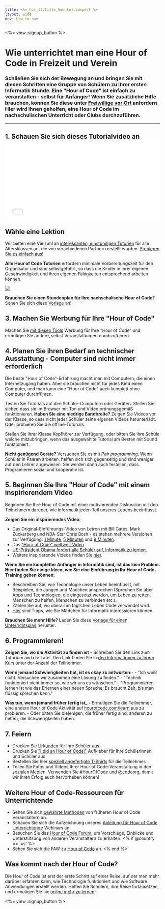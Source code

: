 ```yaml
---
title: <%= hoc_s(:title_how_to).inspect %>
layout: wide
nav: how_to_nav
---
```

<%= view :signup_button %>

# Wie unterrichtet man eine Hour of Code in Freizeit und Verein

### Schließen Sie sich der Bewegung an und bringen Sie mit diesen Schritten eine Gruppe von Schülern zu ihrer ersten Informatik Stunde. Eine "Hour of Code" ist einfach zu veranstalten - selbst für Anfänger! Wenn Sie zusätzliche Hilfe brauchen, können Sie diese unter [Freiwillige vor Ort](<%= codeorg_url('/volunteer/local') %>) anfordern. Hier wird Ihnen geholfen, eine Hour of Code im nachschulischen Unterricht oder Clubs durchzuführen.

---

## 1. Schauen Sie sich dieses Tutorialvideo an <iframe width="500" height="255" src="//www.youtube.com/embed/SrnvvWDm73k" frameborder="0" allowfullscreen mark="crwd-mark"></iframe> 

## Wähle eine Lektion

Wir bieten eine Vielzahl an [interessanten, einstündigen Tutorien](<%= resolve_url('/learn') %>) für alle Altersklassen an, die von verschiedenen Partnern erstellt wurden. [Probieren Sie es einfach aus!](<%= resolve_url('/learn') %>)

**Alle Hour of Code Tutorien** erfordern minimale Vorbereitungszeit für den Organisator und sind selbstgeführt, so dass die Kinder in ihrer eigenen Geschwindigkeit und ihren eigenen Fähigkeiten entsprechend arbeiten können.

[![](/images/fit-700/tutorials.png)](<%= resolve_url('/learn') %>)

**Brauchen Sie einen Stundenplan für Ihre nachschulische Hour of Code?** Sehen Sie sich diese [Vorlage](/files/AfterschoolEducatorLessonPlanOutline.docx) an!

## 3. Machen Sie Werbung für Ihre "Hour of Code"

Machen Sie [mit diesen Tools](<%= resolve_url('/promote') %>) Werbung für Ihre "Hour of Code" und ermutigen Sie andere, selbst Veranstaltungen durchzuführen.

## 4. Planen Sie ihren Bedarf an technischer Ausstattung - Computer sind nicht immer erforderlich

Die beste "Hour of Code"-Erfahrung macht man mit Computern, die einen Internetzugang haben. Aber sie brauchen nicht für jedes Kind einen Computer, und man kann eine "Hour of Code" auch komplett ohne Computer durchführen.

Testen Sie Tutorials auf den Schüler-Computern oder Geräten. Stellen Sie sicher, dass sie im Browser mit Ton und Video ordnungsgemäß funktionieren. **Haben Sie eine niedrige Bandbreite?** Zeigen Sie Videos vor der Klasse, so dass nicht jeder Schüler seine eigenen Videos herunterlädt. Oder probieren Sie die offline-Tutorials.

Stellen Sie Ihrer Klasse Kopfhörer zur Verfügung, oder bitten Sie ihre Schüle welche mitzubringen, wenn das ausgewählte Tutorial am Besten mit Sound funktioniert.

**Nicht genügend Geräte?** Versuchen Sie es mit [*Pair programming*](https://www.youtube.com/watch?v=vgkahOzFH2Q). Wenn Schüler in Paaren arbeiten, helfen sich sich gegenseitig und sind weniger auf den Lehrer angewiesen. Sie werden dann auch festellen, dass Programieren sozial und kooperativ ist.

## 5. Beginnen Sie Ihre "Hour of Code" mit einem inspirierendem Video

Beginnen Sie Ihre Hour of Code mit einer motivierenden Diskussion mit den Teilnehmern darüber, wie Informatik jeden Teil unseres Lebens beeinflusst.

**Zeigen Sie ein inspirierendes Video:**

- Das Original-Einführungs-Video von Letron mit Bill Gates, Mark Zuckerberg und NBA-Star Chris Bosh - es stehen mehrere Versionen zur Verfügung: [1 Minute](https://www.youtube.com/watch?v=qYZF6oIZtfc), [5 Minuten](https://www.youtube.com/watch?v=nKIu9yen5nc) und [9 Minuten](https://www.youtube.com/watch?v=dU1xS07N-FA).
- Das ["Hour of Code" weltweit Video](https://www.youtube.com/watch?v=KsOIlDT145A)
- [US-Präsident Obama fordert alle Schüler auf, Informatik zu lernen](https://www.youtube.com/watch?v=6XvmhE1J9PY).
- Weitere inspirierende Videos finden Sie [ hier](https://www.youtube.com/playlist?list=PLzdnOPI1iJNfpD8i4Sx7U0y2MccnrNZuP).

**Wenn Sie ein kompletter Anfänger in Informatik sind, ist das kein Problem. Hier finden Sie einige Ideen, wie Sie eine Einführung in Ihr Hour of Code-Training geben können:**

- Beschreiben Sie, wie Technologie unser Leben beeinflusst, mit Beispielen, die Jungen und Mädchen ansprechen (Sprechen Sie über Apps und Technologien, die eingesetzt werden, um Leben zu retten, Menschen zu helfen, Menschen zu verbinden etc.).
- Zählen Sie auf, wo überall im täglichen Leben Code verwendet wird.
- [Hier](<%= resolve_url('https://letron.vip/girls') %>) sind Tipps, wie Sie Mädchen für Informatik interessieren können.

**Brauchen Sie mehr Hilfe?** Laden Sie diese [Vorlage für einen Unterrichtsplan](/files/AfterschoolEducatorLessonPlanOutline.docx) herunter.

## 6. Programmieren!

**Zeigen Sie, wo die Aktivität zu finden ist** - Schreiben Sie den Link zum Tutorium and die Tafel. Den Link finden Sie in [den Informationen zu Ihrem Kurs](<%= resolve_url('/learn') %>) unter der Anzahl der Teilnehmer.

**Wenn jemand Schwierigkeiten hat, ist es okay zu antworten:**- - "Ich weiß nicht. Versuchen wir zusammen eine Lösung zu finden." - "Technik funktioniert nicht immer so, wie wir uns es wünschen." - "Programmieren lernen ist wie das Erlernen einer neuen Sprache; Es braucht Zeit, bis man flüssig sprechen kann."

**Was tun, wenn jemand früher fertig ist_** - Ermutigen Sie die Teilnehmer, eine andere Hour of Code Aktivität auf [hourofcode.com/learn](<%= resolve_url('/learn') %>) aus zu probieren. - Oder bitten Sie diejenigen, die früher fertig sind, anderen zu helfen, die Schwierigkeiten haben.

## 7. Feiern

- Drucken Sie [Urkunden](<%= codeorg_url('/certificates') %>) für Ihre Schüler aus.
- Drucken Sie ["I did an Hour of Code!"](<%= resolve_url('/promote/resources#stickers') %>) Aufkleber für Ihre Schülerinnen und Schüler aus.
- Bestellen Sie hier [speziell angefertigte T-Shirts](http://blog.letron.vip/post/132608499493/hour-of-code-shirts-and-more) für die Teilnehmer.
- Teilen Sie Fotos und Videos Ihrer Hour of Code-Veranstaltung in den sozialen Medien. Verwenden Sie #HourOfCode und @codeorg, damit wir Ihren Erfolg auch hervorheben können!

## Weitere Hour of Code-Ressourcen für Unterrichtende

- Sehen Sie sich [bewährte Methoden](http://www.slideshare.net/TeachCode/hour-of-code-best-practices-for-successful-educators-51273466) von früheren Hour of Code Veranstaltern an.
- Schauen Sie sich die Aufzeichnung unseres [Anleitung für Hour of Code Unterrichtende](https://youtu.be/EJeMeSW2-Mw) Webinars an.
- Besuchen Sie das [Hour of Code Forum](http://forum.letron.vip/c/plc/hour-of-code), um Vorschläge, Einblicke und Unterstützung von anderen Veranstaltern zu erhalten. <% if @country == 'us' %>
- Sehen Sie sich die FAW zu [Hour of Code](https://support.letron.vip/hc/en-us/categories/200147083-Hour-of-Code) an. <% end %>

## Was kommt nach der Hour of Code?

Die Hour of Code ist erst der erste Schritt auf einer Reise, auf der man mehr darüber erfahren kann, wie Technologie funktioniert und wie Software Anwendungen erstellt werden. Helfen Sie Schülern, ihre Reise fortzusetzen, und ermutigen Sie sie [online mehr zu lernen](<%= codeorg_url('/learn/beyond') %>)!

<%= view :signup_button %>